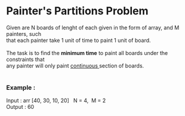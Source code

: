 <h1>Painter's Partitions Problem</h1>

Given are N boards of lenght of each given in the
form of array, and M painters, such <br> that each painter take 1 unit of time to paint 1 unit of board.
<br>
<br>
The task is to find the <b>minimum time</b> to paint all boards under the constraints that<br> any painter will only paint <u>continuous </u>section of boards.
<br>
<br>
<h3>Example : </h3>
Input : arr [40, 30, 10, 20] &nbsp; N = 4, &nbsp;M = 2  <br>
Output : 60
